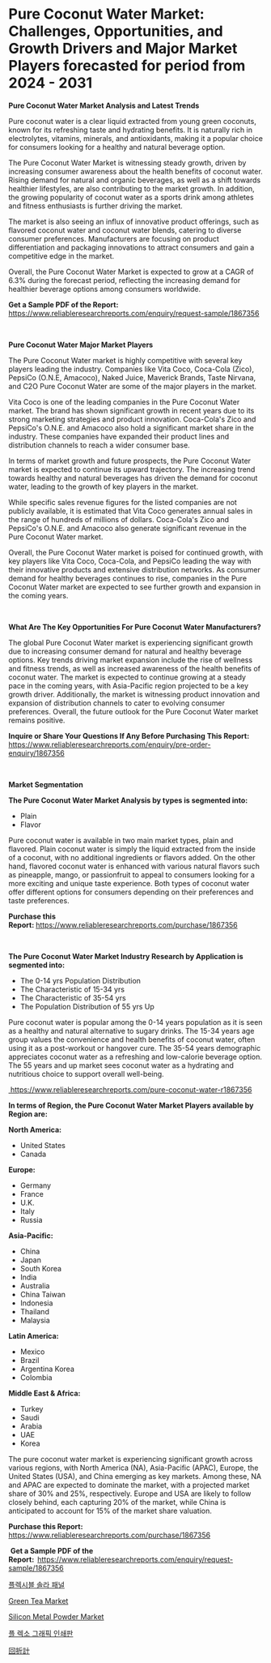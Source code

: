 <p><h1>Pure Coconut Water Market: Challenges, Opportunities, and Growth Drivers and Major Market Players forecasted for period from 2024 - 2031</h1></p><p><strong>Pure Coconut Water Market Analysis and Latest Trends</strong></p>
<p><p>Pure coconut water is a clear liquid extracted from young green coconuts, known for its refreshing taste and hydrating benefits. It is naturally rich in electrolytes, vitamins, minerals, and antioxidants, making it a popular choice for consumers looking for a healthy and natural beverage option.</p><p>The Pure Coconut Water Market is witnessing steady growth, driven by increasing consumer awareness about the health benefits of coconut water. Rising demand for natural and organic beverages, as well as a shift towards healthier lifestyles, are also contributing to the market growth. In addition, the growing popularity of coconut water as a sports drink among athletes and fitness enthusiasts is further driving the market.</p><p>The market is also seeing an influx of innovative product offerings, such as flavored coconut water and coconut water blends, catering to diverse consumer preferences. Manufacturers are focusing on product differentiation and packaging innovations to attract consumers and gain a competitive edge in the market.</p><p>Overall, the Pure Coconut Water Market is expected to grow at a CAGR of 6.3% during the forecast period, reflecting the increasing demand for healthier beverage options among consumers worldwide.</p></p>
<p><strong>Get a Sample PDF of the Report:&nbsp;</strong> <a href="https://www.reliableresearchreports.com/enquiry/request-sample/1867356">https://www.reliableresearchreports.com/enquiry/request-sample/1867356</a></p>
<p>&nbsp;</p>
<p><strong>Pure Coconut Water Major Market Players</strong></p>
<p><p>The Pure Coconut Water market is highly competitive with several key players leading the industry. Companies like Vita Coco, Coca-Cola (Zico), PepsiCo (O.N.E, Amacoco), Naked Juice, Maverick Brands, Taste Nirvana, and C2O Pure Coconut Water are some of the major players in the market.</p><p>Vita Coco is one of the leading companies in the Pure Coconut Water market. The brand has shown significant growth in recent years due to its strong marketing strategies and product innovation. Coca-Cola's Zico and PepsiCo's O.N.E. and Amacoco also hold a significant market share in the industry. These companies have expanded their product lines and distribution channels to reach a wider consumer base.</p><p>In terms of market growth and future prospects, the Pure Coconut Water market is expected to continue its upward trajectory. The increasing trend towards healthy and natural beverages has driven the demand for coconut water, leading to the growth of key players in the market.</p><p>While specific sales revenue figures for the listed companies are not publicly available, it is estimated that Vita Coco generates annual sales in the range of hundreds of millions of dollars. Coca-Cola's Zico and PepsiCo's O.N.E. and Amacoco also generate significant revenue in the Pure Coconut Water market.</p><p>Overall, the Pure Coconut Water market is poised for continued growth, with key players like Vita Coco, Coca-Cola, and PepsiCo leading the way with their innovative products and extensive distribution networks. As consumer demand for healthy beverages continues to rise, companies in the Pure Coconut Water market are expected to see further growth and expansion in the coming years.</p></p>
<p>&nbsp;</p>
<p><strong>What Are The Key Opportunities For Pure Coconut Water Manufacturers?</strong></p>
<p><p>The global Pure Coconut Water market is experiencing significant growth due to increasing consumer demand for natural and healthy beverage options. Key trends driving market expansion include the rise of wellness and fitness trends, as well as increased awareness of the health benefits of coconut water. The market is expected to continue growing at a steady pace in the coming years, with Asia-Pacific region projected to be a key growth driver. Additionally, the market is witnessing product innovation and expansion of distribution channels to cater to evolving consumer preferences. Overall, the future outlook for the Pure Coconut Water market remains positive.</p></p>
<p><strong>Inquire or Share Your Questions If Any Before Purchasing This Report:</strong> <a href="https://www.reliableresearchreports.com/enquiry/pre-order-enquiry/1867356">https://www.reliableresearchreports.com/enquiry/pre-order-enquiry/1867356</a></p>
<p>&nbsp;</p>
<p><strong>Market Segmentation</strong></p>
<p><strong>The Pure Coconut Water Market Analysis by types is segmented into:</strong></p>
<p><ul><li>Plain</li><li>Flavor</li></ul></p>
<p><p>Pure coconut water is available in two main market types, plain and flavored. Plain coconut water is simply the liquid extracted from the inside of a coconut, with no additional ingredients or flavors added. On the other hand, flavored coconut water is enhanced with various natural flavors such as pineapple, mango, or passionfruit to appeal to consumers looking for a more exciting and unique taste experience. Both types of coconut water offer different options for consumers depending on their preferences and taste preferences.</p></p>
<p><strong>Purchase this Report:&nbsp;</strong><a href="https://www.reliableresearchreports.com/purchase/1867356">https://www.reliableresearchreports.com/purchase/1867356</a></p>
<p>&nbsp;</p>
<p><strong>The Pure Coconut Water Market Industry Research by Application is segmented into:</strong></p>
<p><ul><li>The 0-14 yrs Population Distribution</li><li>The Characteristic of 15-34 yrs</li><li>The Characteristic of 35-54 yrs</li><li>The Population Distribution of 55 yrs Up</li></ul></p>
<p><p>Pure coconut water is popular among the 0-14 years population as it is seen as a healthy and natural alternative to sugary drinks. The 15-34 years age group values the convenience and health benefits of coconut water, often using it as a post-workout or hangover cure. The 35-54 years demographic appreciates coconut water as a refreshing and low-calorie beverage option. The 55 years and up market sees coconut water as a hydrating and nutritious choice to support overall well-being.</p></p>
<p><a href="https://www.reliableresearchreports.com/pure-coconut-water-r1867356">&nbsp;https://www.reliableresearchreports.com/pure-coconut-water-r1867356</a></p>
<p><strong>In terms of Region, the Pure Coconut Water Market Players available by Region are:</strong></p>
<p>
    <p> <strong> North America: </strong>
        <ul>
            <li>United States</li>
            <li>Canada</li>
        </ul>
        </p> 
    <p> <strong> Europe: </strong>
        <ul>
            <li>Germany</li>
            <li>France</li>
            <li>U.K.</li>
            <li>Italy</li>
            <li>Russia</li>
        </ul>
        </p> 
    <p> <strong> Asia-Pacific: </strong>
        <ul>
            <li>China</li>
            <li>Japan</li>
            <li>South Korea</li>
            <li>India</li>
            <li>Australia</li>
            <li>China Taiwan</li>
            <li>Indonesia</li>
            <li>Thailand</li>
            <li>Malaysia</li>
        </ul>
        </p> 
    <p> <strong> Latin America: </strong>
        <ul>
            <li>Mexico</li>
            <li>Brazil</li>
            <li>Argentina Korea</li>
            <li>Colombia</li>
        </ul>
        </p> 
    <p> <strong> Middle East & Africa: </strong>
        <ul>
            <li>Turkey</li>
            <li>Saudi</li>
            <li>Arabia</li>
            <li>UAE</li>
            <li>Korea</li>
        </ul>
    </p>
    </p>
<p><p>The pure coconut water market is experiencing significant growth across various regions, with North America (NA), Asia-Pacific (APAC), Europe, the United States (USA), and China emerging as key markets. Among these, NA and APAC are expected to dominate the market, with a projected market share of 30% and 25%, respectively. Europe and USA are likely to follow closely behind, each capturing 20% of the market, while China is anticipated to account for 15% of the market share valuation.</p></p>
<p><strong>Purchase this Report: </strong><a href="https://www.reliableresearchreports.com/purchase/1867356">https://www.reliableresearchreports.com/purchase/1867356</a></p>
<p>&nbsp;<strong>Get a Sample PDF of the Report:&nbsp;&nbsp;</strong><a href="https://www.reliableresearchreports.com/enquiry/request-sample/1867356">https://www.reliableresearchreports.com/enquiry/request-sample/1867356</a></p>
<p><strong></strong></p>
<p><p><a href="https://github.com/Madalyell456456/Market-Research-Report-List-1/blob/main/657292716565.md">플렉시블 솔라 패널</a></p><p><a href="https://github.com/nathandecarvalho/Market-Research-Report-List-2/blob/main/green-tea-market.md">Green Tea Market</a></p><p><a href="https://www.linkedin.com/pulse/silicon-metal-powder-market-insights-players-forecast-till-2031-gkjoe?trackingId=UxrMa9YlQFBP0lZcKj%2BYRw%3D%3D">Silicon Metal Powder Market</a></p><p><a href="https://github.com/vs019sa3m8x/Market-Research-Report-List-1/blob/main/353738816564.md">플 렉소 그래픽 인쇄판</a></p><p><a href="https://github.com/roulaayoub-saad/Market-Research-Report-List-1/blob/main/714555517833.md">回折計</a></p></p>